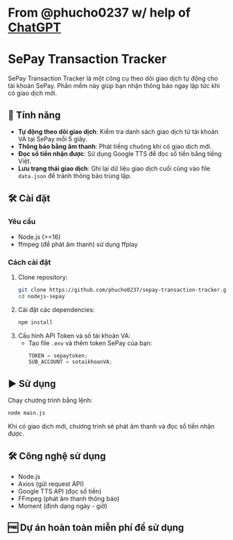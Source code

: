 # From @phucho0237 w/ help of [ChatGPT](https://chatgpt.com)

# SePay Transaction Tracker

SePay Transaction Tracker là một công cụ theo dõi giao dịch tự động cho tài khoản SePay. Phần mềm này giúp bạn nhận thông báo ngay lập tức khi có giao dịch mới.

## 🚀 Tính năng

-  **Tự động theo dõi giao dịch**: Kiểm tra danh sách giao dịch từ tài khoản VA tại SePay mỗi 5 giây.
-  **Thông báo bằng âm thanh**: Phát tiếng chuông khi có giao dịch mới.
-  **Đọc số tiền nhận được**: Sử dụng Google TTS để đọc số tiền bằng tiếng Việt.
-  **Lưu trạng thái giao dịch**: Ghi lại dữ liệu giao dịch cuối cùng vào file `data.json` để tránh thông báo trùng lặp.

## 🛠 Cài đặt

### Yêu cầu

-  Node.js (>=16)
-  ffmpeg (để phát âm thanh) sử dụng ffplay

### Cách cài đặt

1. Clone repository:
   ```sh
   git clone https://github.com/phucho0237/sepay-transaction-tracker.git
   cd nodejs-sepay
   ```
2. Cài đặt các dependencies:
   ```sh
   npm install
   ```
3. Cấu hình API Token và số tài khoản VA:
   -  Tạo file `.env` và thêm token SePay của bạn:
      ```js
      TOKEN = sepaytoken;
      SUB_ACCOUNT = sotaikhoanVA;
      ```

## ▶️ Sử dụng

Chạy chương trình bằng lệnh:

```sh
node main.js
```

Khi có giao dịch mới, chương trình sẽ phát âm thanh và đọc số tiền nhận được.

## 🛠 Công nghệ sử dụng

-  Node.js
-  Axios (gửi request API)
-  Google TTS API (đọc số tiền)
-  FFmpeg (phát âm thanh thông báo)
-  Moment (định dạng ngày - giờ)

## 🆓 Dự án hoàn toàn miễn phí để sử dụng
